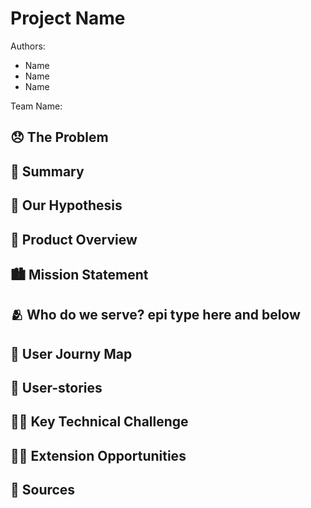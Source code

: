<!-- Replace with your project name and delete me -->
# Project Name 

Authors: 
<!-- Replace Name with your names -->
- Name
- Name
- Name

Team Name: 

## 😞 The Problem 
<!-- content goes below -->

<!-- content goes above -->

## 📝 Summary
<!-- content goes below -->

<!-- content goes above -->

## 🤔 Our Hypothesis
<!-- content goes below -->

<!-- content goes above -->

## 📱 Product Overview
<!-- content goes below -->

<!-- content goes above -->

## 🏙️  Mission Statement 
<!-- content goes below -->

<!-- content goes above -->

## 🫂 Who do we serve? epi type here and below
<!-- content goes below -->

<!-- content goes above -->

## 🧳 User Journy Map
<!-- content goes below -->

<!-- content goes above -->

## 👥 User-stories
<!-- content goes below -->

<!-- content goes above -->

## 🧗‍♂️ Key Technical Challenge
<!-- content goes below -->

<!-- content goes above -->

## 🏋🏽 Extension Opportunities 
<!-- content goes below -->

<!-- content goes above --> 

## 📒 Sources
<!-- content goes below -->

<!-- content goes above -->